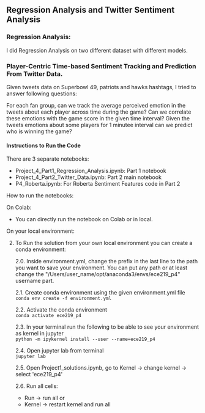 ## Regression Analysis and Twitter Sentiment Analysis
### Regression Analysis:

I did Regression Analysis on two different dataset with different models.

### Player-Centric Time-based Sentiment Tracking and Prediction From Twitter Data.

Given tweets data on Superbowl 49, patriots and hawks hashtags, I tried to answer following questions:

For each fan group, can we track the average perceived emotion in the tweets about each player across time during the game?
Can we correlate these emotions with the game score in the given time interval?
Given the tweets emotions about some players for 1 minutee interval can we predict who is winning the game?


#### Instructions to Run the Code

There are 3 separate notebooks:
- Project_4_Part1_Regression_Analysis.ipynb: Part 1 notebook
- Project_4_Part2_Twitter_Data.ipynb: Part 2 main notebook
- P4_Roberta.ipynb: For Roberta Sentiment Features code in Part 2

How to run the notebooks:

On Colab:
- You can directly run the notebook on Colab or in local. 

On your local environment:

2. To Run the solution from your own local environment you can create a conda environment:

    2.0. Inside environment.yml, change the prefix in the last line to the path you want to save your environment. You can put any path or at least change the 
    "/Users/user_name/opt/anaconda3/envs/ece219_p4" username part.

	2.1. Create conda environment using the given environment.yml file    
	`conda env create -f environment.yml`

	2.2. Activate the conda environment   
	`conda activate ece219_p4`

	2.3. In your terminal run the following to be able to see your environment as kernel in jupyter  
	`python -m ipykernel install --user --name=ece219_p4`

	2.4. Open jupyter lab from terminal   
	`jupyter lab`

	2.5. Open Project1_solutions.ipynb, go to Kernel -> change kernel -> select 'ece219_p4'

	2.6. Run all cells: 
	- Run -> run all or
	- Kernel -> restart kernel and run all



